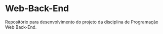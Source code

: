 # Web-Back-End
Repositório para desenvolvimento do projeto da disciplina de Programação Web Back-End.
